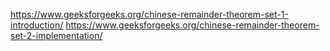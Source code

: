 https://www.geeksforgeeks.org/chinese-remainder-theorem-set-1-introduction/
https://www.geeksforgeeks.org/chinese-remainder-theorem-set-2-implementation/

